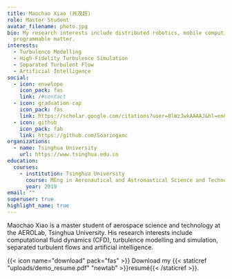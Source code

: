 ```yaml
---
title: Maochao Xiao (肖茂超)
role: Master Student
avatar_filename: photo.jpg
bio: My research interests include distributed robotics, mobile computing and
  programmable matter.
interests:
  - Turbulence Modelling
  - High-Fidelity Turbulence Simulation
  - Separated Turbulent Flow
  - Artificial Intelligence
social:
  - icon: envelope
    icon_pack: fas
    link: /#contact
  - icon: graduation-cap
    icon_pack: fas
    link: https://scholar.google.com/citations?user=8lWzJwkAAAAJ&hl=en&oi=ao
  - icon: github
    icon_pack: fab
    link: https://github.com/Soaringxmc
organizations:
  - name: Tsinghua University
    url: https://www.tsinghua.edu.cn
education:
  courses:
    - institution: Tsinghua University
      course: MEng in Aeronautical and Astronautical Science and Technology
      year: 2019
email: ""
superuser: true
highlight_name: true
---
```

Maochao Xiao is a master student of aerospace science and technology at the AEROLab, Tsinghua University. His research interests include computational fluid dynamics (CFD), turbulence modelling and simulation, separated turbulent flows and artificial intelligence.

{{< icon name="download" pack="fas" >}} Download my {{< staticref "uploads/demo_resume.pdf" "newtab" >}}resumé{{< /staticref >}}.